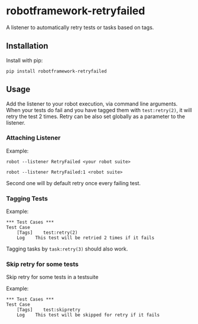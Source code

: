 # robotframework-retryfailed
A listener to automatically retry tests or tasks based on tags.


## Installation

Install with pip:

    pip install robotframework-retryfailed

## Usage

Add the listener to your robot execution, via command line arguments.
When your tests do fail and you have tagged them with `test:retry(2)`, it will retry the test 2 times. 
Retry can be also set globally as a parameter to the listener.

### Attaching Listener

Example:

    robot --listener RetryFailed <your robot suite>

    robot --listener RetryFailed:1 <robot suite>

Second one will by default retry once every failing test.

### Tagging Tests

Example:

    *** Test Cases ***
    Test Case
        [Tags]    test:retry(2)
        Log    This test will be retried 2 times if it fails

Tagging tasks by `task:retry(3)` should also work.

### Skip retry for some tests

Skip retry for some tests in a testsuite 

Example:

    *** Test Cases ***
    Test Case
        [Tags]    test:skipretry
        Log    This test will be skipped for retry if it fails